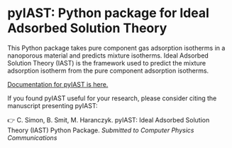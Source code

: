 # pyIAST: Python package for Ideal Adsorbed Solution Theory

This Python package takes pure component gas adsorption isotherms in a nanoporous material and predicts mixture isotherms. Ideal Adsorbed Solution Theory (IAST) is the framework used to predict the mixture adsorption isotherm from the pure component adsorption isotherms.

[Documentation for pyIAST is here.](http://pyiast.readthedocs.org/en/latest/)

If you found pyIAST useful for your research, please consider citing the manuscript presenting pyIAST:

:point_right: C. Simon, B. Smit, M. Haranczyk. pyIAST: Ideal Adsorbed Solution Theory (IAST) Python Package. _Submitted to Computer Physics Communications_
